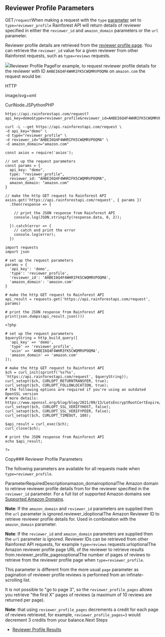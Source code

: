 Reviewer Profile Parameters
---------------------------

GET`/request`When making a request with the `type` [parameter](/docs/product-data-api/parameters/reviewer-profile) set to `type=reviewer_profile` Rainforest API will return details of reviewer specified in either the `reviewer_id` and `amazon_domain` parameters or the `url` parameter.

Reviewer profile details are retrieved from the [reviewer profile page](https://www.amazon.com/gp/profile/amzn1.account.AHBEI6Q4F4WHRIFK5CWQMRVPOQMA). You can retrieve the `reviewer_id` value for a given reviewer from other Rainforest requests, such as `type=reviews` requests.

![](https://apiimages.imgix.net/rainforestapi/images/png/docs/reviewer_profile.png?auto=format&ixlib=react-9.5.1-beta.1&w=600)Reviewer Profile PageFor example, to request reviewer profile details for the reviewer with ID `AHBEI6Q4F4WHRIFK5CWQMRVPOQMA` on `amazon.com` the request would be:



HTTP



image/svg+xml
































CurlNode.JSPythonPHP
```
https://api.rainforestapi.com/request?api_key=demo&type=reviewer_profile&reviewer_id=AHBEI6Q4F4WHRIFK5CWQMRVPOQMA&amazon_domain=amazon.com
```

```
curl -L --get https://api.rainforestapi.com/request \
-d api_key="demo" \
-d type="reviewer_profile" \
-d reviewer_id="AHBEI6Q4F4WHRIFK5CWQMRVPOQMA" \
-d amazon_domain="amazon.com"
```

```
const axios = require('axios');

// set up the request parameters
const params = {
  api_key: "demo",
  type: "reviewer_profile",
  reviewer_id: "AHBEI6Q4F4WHRIFK5CWQMRVPOQMA",
  amazon_domain: "amazon.com"
}

// make the http GET request to Rainforest API
axios.get('https://api.rainforestapi.com/request', { params })
  .then(response => {

    // print the JSON response from Rainforest API
    console.log(JSON.stringify(response.data, 0, 2));

  }).catch(error => {
    // catch and print the error
    console.log(error);
  })
```

```
import requests
import json

# set up the request parameters
params = {
  'api_key': 'demo',
  'type': 'reviewer_profile',
  'reviewer_id': 'AHBEI6Q4F4WHRIFK5CWQMRVPOQMA',
  'amazon_domain': 'amazon.com'
}

# make the http GET request to Rainforest API
api_result = requests.get('https://api.rainforestapi.com/request', params)

# print the JSON response from Rainforest API
print(json.dumps(api_result.json()))
```

```
<?php
      
# set up the request parameters
$queryString = http_build_query([
  'api_key' => 'demo',
  'type' => 'reviewer_profile',
  'asin' => 'AHBEI6Q4F4WHRIFK5CWQMRVPOQMA',
  'amazon_domain' => 'amazon.com'
]);

# make the http GET request to Rainforest API
$ch = curl_init(sprintf('%s?%s', 'https://api.rainforestapi.com/request', $queryString));
curl_setopt($ch, CURLOPT_RETURNTRANSFER, true);
curl_setopt($ch, CURLOPT_FOLLOWLOCATION, true);
# the following options are required if you're using an outdated OpenSSL version
# more details: https://www.openssl.org/blog/blog/2021/09/13/LetsEncryptRootCertExpire/
curl_setopt($ch, CURLOPT_SSL_VERIFYHOST, false);
curl_setopt($ch, CURLOPT_SSL_VERIFYPEER, false);
curl_setopt($ch, CURLOPT_TIMEOUT, 180);

$api_result = curl_exec($ch);
curl_close($ch);

# print the JSON response from Rainforest API
echo $api_result;

?>
```
Copy### Reviewer Profile Parameters

The following parameters are available for all requests made when `type=reviewer_profile`.

ParameterRequiredDescriptionamazon\_domainoptionalThe Amazon domain to retrieve reviewer profile details from for the reviewer specified in the `reviewer_id` parameter. For a full list of supported Amazon domains see [Supported Amazon Domains](/docs/product-data-api/reference/amazon-domains).  
  
**Note**: If the `amazon_domain` and `reviewer_id` parameters are supplied then the `url` parameter is ignored.reviewer\_idoptionalThe Amazon Reviewer ID to retrieve reviewer profile details for. Used in combination with the `amazon_domain` parameter.  
  
**Note**: If the `reviewer_id` and `amazon_domain` parameters are supplied then the `url` parameter is ignored. Reviewer IDs can be retrieved from other Rainforest API requests, for example `type=reviews` requests.urloptionalThe Amazon reviewer profile page URL of the reviewer to retrieve results from.reviewer\_profile\_pagesoptionalThe number of pages of reviews to retrieve from the reviewer profile page when `type=reviewer_profile`.  
  
This parameter is different from the more usual `page` parameter as pagination of reviewer profile reviews is performed from an infinate-scrolling list.  
  
It is not possible to "go to page 3", so the `reviewer_profile_pages` allows you retrieve "the first X" pages of reviews (a maximum of 10 reviews are returned per page).  
  
**Note**: that using `reviewer_profile_pages` decrements a credit for each page of reviews retrieved, for example, `reviewer_profile_pages=3` would decrement 3 credits from your balance.Next Steps

* [Reviewer Profile Results](/docs/product-data-api/results/reviewer-profile)
